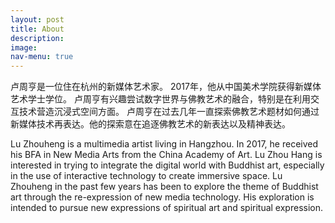 ```yaml
---
layout: post
title: About
description: 
image: 
nav-menu: true
---
```


卢周亨是一位住在杭州的新媒体艺术家。  2017年，他从中国美术学院获得新媒体艺术学士学位。 卢周亨有兴趣尝试数字世界与佛教艺术的融合，特别是在利用交互技术营造沉浸式空间方面。 卢周亨在过去几年一直探索佛教艺术题材如何通过新媒体技术再表达。他的探索意在追逐佛教艺术的新表达以及精神表达。

Lu Zhouheng is a multimedia artist living in Hangzhou. In 2017, he received his BFA in New Media Arts from the China Academy of Art. Lu Zhou Hang is interested in trying to integrate the digital world with Buddhist art, especially in the use of interactive technology to create immersive space. Lu Zhouheng in the past few years has been to explore the theme of Buddhist art through the re-expression of new media technology. His exploration is intended to pursue new expressions of spiritual art and spiritual expression.
